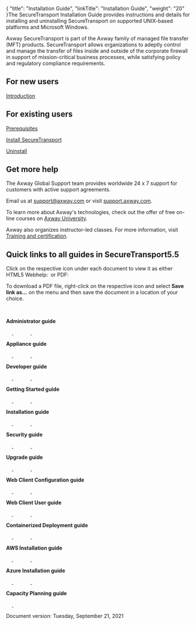 {
    "title": "Installation Guide",
    "linkTitle": "Installation Guide",
    "weight": "20"
}The SecureTransport Installation Guide provides instructions and details for installing and uninstalling SecureTransport on supported UNIX-based platforms and Microsoft Windows.

Axway SecureTransport is part of the Axway family of managed file transfer (MFT) products. SecureTransport allows organizations to adeptly control and manage the transfer of files inside and outside of the corporate firewall in support of mission-critical business processes, while satisfying policy and regulatory compliance requirements.

## For new users

[Introduction](intro_overview2)

## For existing users

[Prerequisites](prereqs_overview)

[Install SecureTransport](install_overview2)

[Uninstall](uninstall_overview1)

## Get more help

The Axway Global Support team provides worldwide 24 x 7 support for customers with active support agreements.

Еmail us at <support@axway.com> or visit [support.axway.com](https://support.axway.com).

To learn more about Axway's technologies, check out the offer of free on-line courses on [Axway University](https://university.axway.com/learn).

Axway also organizes instructor-led classes. For more information, visit [Training and certification](https://www.axway.com/en/services/training-certification).

## Quick links to all guides in SecureTransport5.5

Click on the respective icon under each document to view it as either HTML5 Webhelp:  or PDF:  

To download a PDF file, right-click on the respective icon and select **Save link as...** on the menu and then save the document in a location of your choice.

 

**Administrator guide**  
    [ ](securetransport_55_administratorguide_allos_en_html5 "SecureTransport 5.5 Admin guide webhelp")            [ ](securetransport_administratorguide_allos_en.pdf "SecureTransport 5.5 Admin guide PDF")

**Appliance guide**  
    [ ](securetransport_55_applianceguide_allos_en_html5 "SecureTransport 5.5 Appliance guide webhelp")            [ ](securetransport_applianceguide_allos_en.pdf "SecureTransport 5.5 Appliance guide PDF")

**Developer guide**  
    [ ](securetransport_55_developerguide_allos_en_html5 "SecureTransport 5.5 Developer guide webhelp")            [ ](securetransport_developerguide_allos_en.pdf "SecureTransport 5.5 Developer guide PDF")

**Getting Started guide**  
    [ ](securetransport_55_gettingstartedguide_allos_en_html5 "SecureTransport 5.5 Getting started guide webhelp")            [ ](securetransport_gettingstartedguide_allos_en.pdf "SecureTransport 5.5 Getting started guide PDF")

**Installation guide**  
    [ ](securetransport_55_installationguide_allos_en_html5 "SecureTransport 5.5 Installation guide webhelp")            [ ](securetransport_installationguide_allos_en.pdf "SecureTransport 5.5 Installation guide PDF")

**Security guide**  
    [ ](securetransport_55_securityguide_allos_en_html5 "SecureTransport 5.5 Security guide webhelp")            [ ](securetransport_securityguide_allos_en.pdf "SecureTransport 5.5 Security guide PDF")

**Upgrade guide**  
    [ ](securetransport_55_upgradeguide_allos_en_html5 "SecureTransport 5.5 Upgrade guide webhelp")            [ ](securetransport_upgradeguide_allos_en.pdf "SecureTransport 5.5 Upgrade guide PDF")

**Web Client Configuration guide**  
    [ ](securetransport_55_webclientconfigurationguide_allos_en_html5 "SecureTransport 5.5 Web Client Configuration guide webhelp")            [ ](st_webclientconfigurationguide_allos_en_pdf.pdf "SecureTransport 5.5 Web Client Configuration guide PDF")

**Web Client User guide**  
    [ ](securetransport_55_webclientuserguide_allos_en_html5 "SecureTransport 5.5 Web Client User guide webhelp")            [ ](securetransport_webclientuserguide_allos_en.pdf "SecureTransport 5.5 Web Client User guide PDF")

**Containerized Deployment guide**  
    [ ](securetransport_55_containerized_deploymentguide_allos_en_html "SecureTransport 5.5 Containerized Deployment Guide webhelp")            [ ](securetransport_containerized_deploymentguide_allos_en.pdf "SecureTransport 5.5 Containerized Deployment Guide PDF")

**AWS Installation guide**  
    [ ](securetransport_55_on_aws_installationguide_allos_en_html5 "SecureTransport 5.5 AWS Installation guide webhelp")            [ ](securetransport_on_aws_installationguide_allos_en.pdf "SecureTransport 5.5 AWS Installation guide PDF")

**Azure Installation guide**  
    [ ](securetransport_55_on_azure_installationguide_allos_en_html5 "SecureTransport 5.5 Azure Installation guide webhelp")            [ ](securetransport_on_azure_installationguide_allos_en.pdf "SecureTransport 5.5 Azure Installation guide PDF")

**Capacity Planning guide**  
    [ ](securetransport_55_cpg_allos_en_pdf.pdf "SecureTransport 5.5 Capacity Planning guide PDF")

Document version: Tuesday, September 21, 2021
